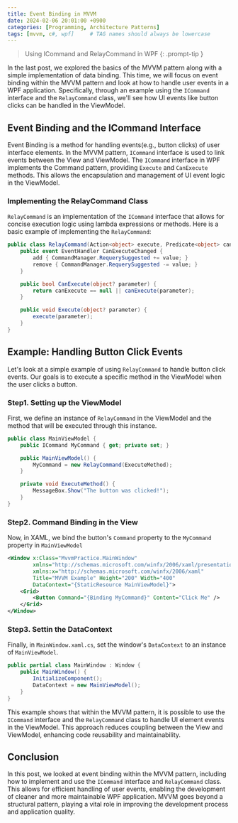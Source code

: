 ```yaml
---
title: Event Binding in MVVM
date: 2024-02-06 20:01:00 +0900
categories: [Programming, Architecture Patterns]
tags: [mvvm, c#, wpf]     # TAG names should always be lowercase
---
```

> Using ICommand and RelayCommand in WPF
{: .prompt-tip }

In the last post, we explored the basics of the MVVM pattern along with a simple implementation of data binding.
This time, we will focus on event binding within the MVVM pattern and look at how to handle user events in a WPF application.
Specifically, through an example using the `ICommand` interface and the `RelayCommand` class, we'll see how UI events like button clicks can be handled in the ViewModel.

## Event Binding and the ICommand Interface
Event Binding is a method for handling events(e.g., button clicks) of user interface elements.
In the MVVM pattern, `ICommand` interface is used to link events between the View and ViewModel.
The `ICommand` interface in WPF implements the Command pattern, providing `Execute` and `CanExecute` methods.
This allows the encapsulation and management of UI event logic in the ViewModel.

### Implementing the RelayCommand Class
`RelayCommand` is an implementation of the `ICommand` interface that allows for concise execution logic using lambda expressions or methods.
Here is a basic example of implementing the `RelayCommand`:

```cs
public class RelayCommand(Action<object> execute, Predicate<object> canExecute = null) : ICommand {
    public event EventHandler CanExecuteChanged {
        add { CommandManager.RequerySuggested += value; }
        remove { CommandManager.RequerySuggested -= value; }
    }

    public bool CanExecute(object? parameter) {
        return canExecute == null || canExecute(parameter);
    }

    public void Execute(object? parameter) {
        execute(parameter);
    }
}
```

## Example: Handling Button Click Events
Let's look at a simple example of using `RelayCommand` to handle button click events.
Our goals is to execute a specific method in the ViewModel when the user clicks a button.

### Step1. Setting up the ViewModel
First, we define an instance of `RelayCommand` in the ViewModel and the method that will be executed through this instance.

```cs
public class MainViewModel {
    public ICommand MyCommand { get; private set; }

    public MainViewModel() {
        MyCommand = new RelayCommand(ExecuteMethod);
    }

    private void ExecuteMethod() {
        MessageBox.Show("The button was clicked!");
    }
}
```

### Step2. Command Binding in the View
Now, in XAML, we bind the button's `Command` property to the `MyCommand` property in `MainViewModel`
```xml
<Window x:Class="MvvmPractice.MainWindow"
        xmlns="http://schemas.microsoft.com/winfx/2006/xaml/presentation"
        xmlns:x="http://schemas.microsoft.com/winfx/2006/xaml"
        Title="MVVM Example" Height="200" Width="400"
        DataContext="{StaticResource MainViewModel}">
    <Grid>
        <Button Command="{Binding MyCommand}" Content="Click Me" />
    </Grid>
</Window>
```

### Step3. Settin the DataContext
Finally, in `MainWindow.xaml.cs`, set the window's `DataContext` to an instance of `MainViewModel`.
```cs
public partial class MainWindow : Window {
    public MainWindow() {
        InitializeComponent();
        DataContext = new MainViewModel();
    }
}
```

This example shows that within the MVVM pattern, it is possible to use the `ICommand` interface and the `RelayCommand` class to handle UI element events in the ViewModel.
This approach reduces coupling between the View and ViewModel, enhancing code reusability and maintainability.

## Conclusion
In this post, we looked at event binding within the MVVM pattern, including how to implement and use the `ICommand` interface and `RelayCommand` class.
This allows for efficient handling of user events, enabling the development of cleaner and more maintainable WPF application.
MVVM goes beyond a structural pattern, playing a vital role in improving the development process and application quality.